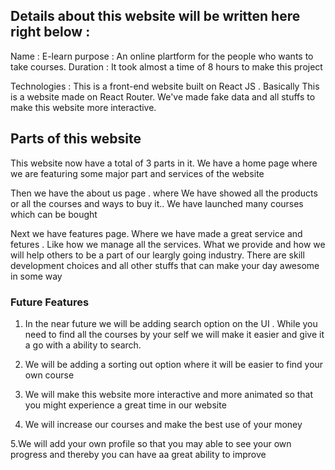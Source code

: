 ## Details about this website will be written here right below :

Name : E-learn
purpose : An online plartform for the people who wants to take courses.
Duration : It took almost a time of 8 hours to make this project

Technologies : This is a front-end website built on React JS . Basically This is a website made on React Router.
We've made fake data and all stuffs to make this website more interactive.

## Parts of this website

This website now have a total of 3 parts in it. We have a home page where we are featuring some major part and services 
of the website

Then we have the about us page . where We have showed all the products or all the courses and ways to buy it.. We have 
launched many courses which can be bought

Next we have features page. Where we have made a great service and fetures . Like how we manage all the services.
What we provide and how we will help others to be a part of our leargly going industry. There are skill development 
choices and all other stuffs that can make your day awesome in some way

### Future Features

1. In the near future we will be adding search option on the UI . While you need to find all the courses by your self
we will make it easier and give it a go with a ability to search.

2. We will be adding a sorting out option where it will be easier to find your own course

3. We will make this website more interactive and more animated so that you might experience a great time in our website

4. We will increase our courses and make the best use of your money

5.We will add your own profile so that you may able to see your own progress and thereby you can have aa great ability to improve